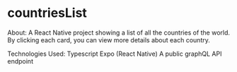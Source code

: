 # countriesList
About:
A React Native project showing a list of all the countries of the world. By clicking each card, you can view more details about each country.

Technologies Used:
Typescript
Expo (React Native)
A public graphQL API endpoint
